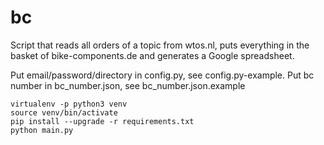 # bc
Script that reads all orders of a topic from wtos.nl, puts everything in the basket of bike-components.de and generates a Google spreadsheet.

Put email/password/directory in config.py, see config.py-example.
Put bc number in bc_number.json, see bc_number.json.example

```
virtualenv -p python3 venv
source venv/bin/activate
pip install --upgrade -r requirements.txt
python main.py
```
